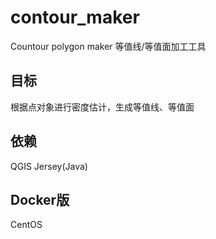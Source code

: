 # contour_maker
Countour polygon maker
等值线/等值面加工工具

## 目标
根据点对象进行密度估计，生成等值线、等值面

## 依赖
QGIS
Jersey(Java)

## Docker版
CentOS

